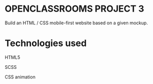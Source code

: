# OPENCLASSROOMS PROJECT 3
Build an HTML / CSS mobile-first website based on a given mockup.

# Technologies used
HTML5

SCSS

CSS animation 

